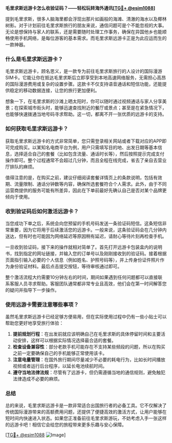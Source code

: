 **毛里求斯远游卡怎么收验证码？——轻松玩转海外通讯[[TG💪+ @esim1088](https://t.me/s/esim1088)]**

提到毛里求斯，很多人脑海里都会浮现出那片如画般的海滩、清澈的海水以及椰林树影。对于计划前往毛里求斯旅行的朋友来说，通信问题可是个不能忽视的大事。无论是想保持与家人的联系，还是需要随时处理工作事务，确保在异国他乡也能顺畅使用手机网络，是每位游客的基本需求。而毛里求斯远游卡正是为此应运而生的一款神器。

### 什么是毛里求斯远游卡？

毛里求斯远游卡，顾名思义，是一款专为前往毛里求斯旅行的人设计的国际漫游SIM卡。它能让你在抵达毛里求斯后立即享受到本地高速网络服务，无需担心高昂的国际漫游费用或复杂的设置步骤。这款卡不仅支持语音通话和短信功能，还能提供稳定的移动数据连接，让您的旅行更加便利。

想象一下，在毛里求斯的沙滩上晒太阳时，你可以随时通过视频通话与家人分享美景；在探索城市街头时，能够迅速查找附近的餐厅或景点；甚至是在紧急情况下，也能够快速拨通当地号码寻求帮助。这一切，都离不开一张优质的远游卡的支持。

### 如何获取毛里求斯远游卡？

获取毛里求斯远游卡的方式非常简单，您只需登录相关网站或者下载对应的APP即可完成购买。以某知名电商平台为例，用户只需填写目的地、出发日期等基本信息，选择适合自己的套餐（比如包含流量、通话时长等），然后按照提示完成支付操作即可。整个过程通常不会超过几分钟，而且全程在线完成，省去了亲自去营业厅排队的麻烦。

值得注意的是，在购买之前，建议仔细阅读套餐详情页上的条款说明，包括有效期、流量限制、通话分钟数等内容，确保所选套餐符合个人需求。此外，由于不同运营商提供的服务可能有所差异，因此在下单前最好先确认自己是否对某个品牌更倾向于使用。

### 收到验证码后如何激活远游卡？

当您成功下单之后，系统会向您预留的手机号码发送一条验证码短信。这条短信非常重要，因为它将用于后续激活您的远游卡。一般来说，这条验证码会在几分钟内送达，但有时也可能因为网络延迟等原因稍有延迟，请耐心等待片刻再检查手机。

一旦收到验证码，接下来的操作就相对简单了。首先打开远游卡包装盒内的说明书，找到指定的网址链接，并输入您的订单号以及刚刚接收到的验证码。接着根据页面指引输入必要的个人信息（例如姓名、护照号码等），并上传身份证件照片作为身份验证材料。最后点击提交按钮，等待审核通过即可。

整个激活流程大约需要10分钟左右的时间，期间如果遇到任何问题都可以直接联系客服人员寻求帮助。客服团队通常都非常专业且高效，他们会在第一时间解答您的疑问并指导下一步操作。

### 使用远游卡需要注意哪些事项？

虽然毛里求斯远游卡已经足够方便易用，但在实际使用过程中仍有一些小贴士可以帮助您更好地享受旅行体验：

1. **提前规划行程**：在出发前就应该明确自己在毛里求斯的具体停留时间和主要活动安排，这样可以根据实际情况选择最合适的套餐。
2. **检查设备兼容性**：部分老款手机可能存在不支持某些频段的问题，所以在购买之前一定要确保自己的手机能够正常使用该卡。
3. **注意电量管理**：在国外旅行期间尽量减少不必要的耗电行为，比如长时间播放视频或者运行后台程序，以延长电池续航时间。
4. **遵守当地法律法规**：尽管有了远游卡，但仍需遵循当地的通信规则，避免触犯法律造成不必要的麻烦。

### 总结

总的来说，毛里求斯远游卡是一款非常适合出国旅行者的必备工具。它不仅解决了传统国际漫游带来的高额费用问题，还提供了便捷高效的激活方式，让用户能够在短时间内快速进入状态。如果您正准备前往毛里求斯游玩，不妨考虑入手一张这样的远游卡吧！相信它会给您的旅程带来更多乐趣与安心保障。

[[TG💪+ @esim1088](https://t.me/s/esim1088) ![Image](https://i.postimg.cc/4NQfJmqS/Snipaste-2025-05-13-00-14-12.png)]